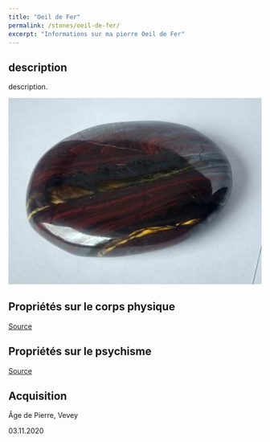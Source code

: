 ```yaml
---
title: "Oeil de Fer"
permalink: /stones/oeil-de-fer/
excerpt: "Informations sur ma pierre Oeil de Fer"
---
```


## description
description.

![Oeil de Fer](/images/stones/OeilDeFer_AgeDePierre_20201103.jpg "Oeil de Fer")

## Propriétés sur le corps physique


[Source](https://)


## Propriétés sur le psychisme


[Source](https://)

## Acquisition
Âge de Pierre, Vevey

03.11.2020
